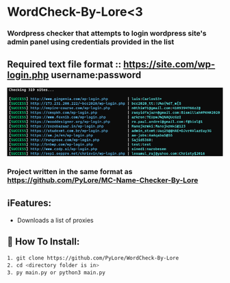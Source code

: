 # WordCheck-By-Lore<3

### Wordpress checker that attempts to login wordpress site's admin panel using credentials provided in the list

## Required text file format ::  https://site.com/wp-login.php username:password


![Screenshot](screenshot.png)

### Project written in the same format as https://github.com/PyLore/MC-Name-Checker-By-Lore

## ℹ️Features:
* Downloads a list of proxies

## 🔌 How To Install:
```bash
1. git clone https://github.com/PyLore/WordCheck-By-Lore
2. cd <directory folder is in>
3. py main.py or python3 main.py
```
